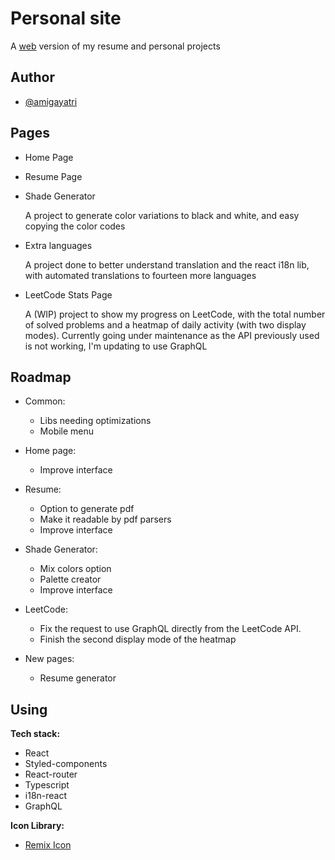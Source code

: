 # Personal site

A [web](https://amiragayatri.dev) version of my resume and personal projects
## Author

- [@amigayatri](https://github.com/amigayatri/)
## Pages

- Home Page

- Resume Page

- Shade Generator
    
    A project to generate color variations to black and white, and easy copying the color codes

- Extra languages

    A project done to better understand translation and the react i18n lib, with automated translations to fourteen more languages

- LeetCode Stats Page

     A (WIP) project to show my progress on LeetCode, with the total number of solved problems and a heatmap of daily activity (with two display modes). Currently going under maintenance as the API previously used is not working, I'm updating to use GraphQL

## Roadmap

- Common:

     - Libs needing optimizations
     - Mobile menu
 
- Home page:
    
    - Improve interface

- Resume:

    - Option to generate pdf
    - Make it readable by pdf parsers
    - Improve interface

- Shade Generator:

    - Mix colors option
    - Palette creator
    - Improve interface

- LeetCode:

    - Fix the request to use GraphQL directly from the LeetCode API. 
    - Finish the second display mode of the heatmap

- New pages:

    - Resume generator

## Using

**Tech stack:** 
    
- React
- Styled-components
- React-router
- Typescript
- i18n-react
- GraphQL

**Icon Library:** 
- [Remix Icon](https://remixicon.com/) 


